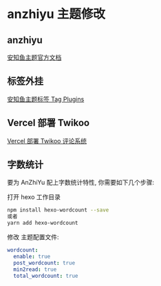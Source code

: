 # anzhiyu 主题修改

## anzhiyu

[安知鱼主题官方文档](https://docs.anheyu.com/)

## 标签外挂

[安知鱼主题标签 Tag Plugins](https://blog.anheyu.com/posts/d50a.html#上标标签-tip)

## Vercel 部署 Twikoo

[Vercel 部署 Twikoo 评论系统](https://blog.kevinchu.top/2023/09/19/vercel-deploy-twikoo/)

## 字数统计

要为 AnZhiYu 配上字数统计特性, 你需要如下几个步骤:

打开 hexo 工作目录

```bash
npm install hexo-wordcount --save
或者
yarn add hexo-wordcount
```

修改 主题配置文件:

```yml
wordcount:
  enable: true
  post_wordcount: true
  min2read: true
  total_wordcount: true
```

